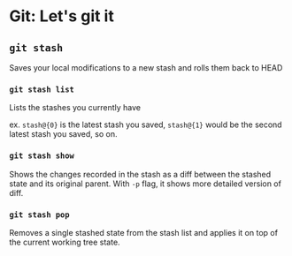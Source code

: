 # Git: Let's git it

## `git stash`
Saves your local modifications to a new stash and rolls them back to HEAD

### `git stash list`
Lists the stashes you currently have

ex. `stash@{0}` is the latest stash you saved, `stash@{1}` would be the second latest stash you saved, so on.

### `git stash show`
Shows the changes recorded in the stash as a diff between the stashed state and its original parent. With `-p` flag, it shows more detailed version of diff.

### `git stash pop`
Removes a single stashed state from the stash list and applies it on top of the current working tree state.
